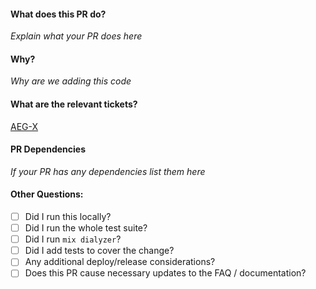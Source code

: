 #### What does this PR do?
_Explain what your PR does here_

#### Why?
_Why are we adding this code_

#### What are the relevant tickets?
[AEG-X](https://decisiv.atlassian.net/browse/AEG-X)

#### PR Dependencies
_If your PR has any dependencies list them here_

#### Other Questions:
- [ ] Did I run this locally?
- [ ] Did I run the whole test suite?
- [ ] Did I run `mix dialyzer`?
- [ ] Did I add tests to cover the change?
- [ ] Any additional deploy/release considerations?
- [ ] Does this PR cause necessary updates to the FAQ / documentation?
